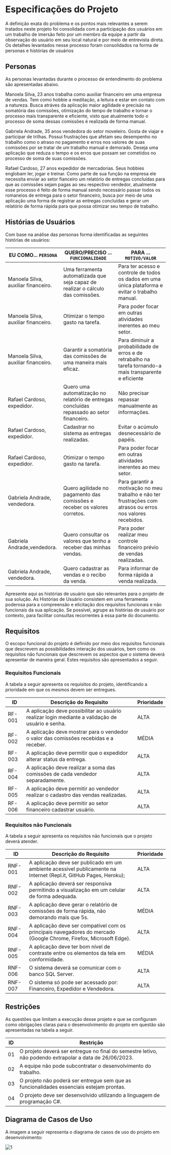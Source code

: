 # Especificações do Projeto

A definição exata do problema e os pontos mais relevantes a serem tratados neste projeto foi consolidada com a participação dos usuários em um trabalho de imersão feito por um membro da equipe a partir da observação do usuário em seu local natural e por meio de entrevista direta. Os detalhes levantados nesse processo foram consolidados na forma de personas e histórias de usuários

## Personas

As personas levantadas durante o processo de entendimento do problema são apresentadas abaixo.

Manoela Silva, 23 anos trabalha como auxiliar financeiro em uma empresa de vendas. Tem como hobbie a meditação, a leitura e estar em contato com a natureza. Busca atráves da aplicação maior agilidade e precisão na somatória das comissões, otimização do tempo de trabalho e tornar o processo mais transparente e eficiente, visto que atualmente todo o processo de soma dessas comissões é realizada de forma manual.

Gabriela Andrade, 35 anos vendedora do setor moveleiro. Gosta de viajar e participar de trilhas. Possui frustrações que afetam seu desempenho no trabalho como o atraso no pagamento e erros nos valores de suas comissões por se tratar de um trabalho manual e demorado. Deseja uma aplicação que reduza o tempo e os erros que possam ser cometidos no processo de soma de suas comissões. 

Rafael Cardoso, 27 anos expedidor de mercadorias. Seus hobbies englobam ler, jogar e treinar. Como parte de sua função na empresa ele necessita enviar ao setor fianceiro um relatório de entregas concluídas para que as comissões sejam pagas ao seu respectivo vendedor, atualmente esse processo é feito de forma manual sendo necessário passar todos os romaneios de entrega para o setor financeiro, busca por meio de uma aplicação uma forma de registrar as entregas concluídas e gerar um relatório de forma rápida para que possa otimizar seu tempo de trabalho. 

## Histórias de Usuários

Com base na análise das personas forma identificadas as seguintes histórias de usuários:

|EU COMO... `PERSONA`| QUERO/PRECISO ... `FUNCIONALIDADE` |PARA ... `MOTIVO/VALOR`                 |
|--------------------|------------------------------------|----------------------------------------|
|Manoela Silva, auxiliar financeiro.  | Uma ferramenta automatizada que seja capaz de realizar o cálculo das comissões.           | Para ter acesso e controle de todos os dados em uma única plataforma e evitar o trabalho manual.               |
|Manoela Silva, auxiliar financeiro.       | Otimizar o tempo gasto na  tarefa.                 | Para poder focar em outras atividades inerentes ao meu setor. |
|Manoela Silva, auxiliar financeiro.  | Garantir a somatória das comissões de uma maneira mais eficaz.           | Para diminuir a probabilidade de erros e de retrabalho na tarefa tornando-a mais transparente e eficiente               |
|Rafael Cardoso, expedidor.  | Quero uma automatização no relatório de entregas concluídas repassado ao setor financeiro.           | Não precisar repassar manualmente as informações.              |
|Rafael Cardoso, expedidor.  | Cadastrar no sistema as entregas realizadas.           | Evitar o acúmulo desnecessário de papéis.               |
|Rafael Cardoso, expedidor.  | Otimizar o tempo gasto na  tarefa.           | Para poder focar em outras atividades inerentes ao meu setor.               |
|Gabriela Andrade, vendedora. | Quero agilidade no pagamento das comissões e receber os valores corretos.           | Para garantir a motivação no meu trabalho e não ter frustrações com atrasos ou erros nos valores recebidos.               |
|Gabriela Andrade,vendedora.  | Quero consultar os valores que tenho a receber das minhas vendas.           | Para poder realizar meu controle financeiro prévio de vendas realizadas.              |
|Gabriela Andrade, vendedora.  | Quero cadastrar as vendas e o recibo da venda.          | Para informar de forma rápida a venda realizada.               |

Apresente aqui as histórias de usuário que são relevantes para o projeto de sua solução. As Histórias de Usuário consistem em uma ferramenta poderosa para a compreensão e elicitação dos requisitos funcionais e não funcionais da sua aplicação. Se possível, agrupe as histórias de usuário por contexto, para facilitar consultas recorrentes à essa parte do documento.

## Requisitos

O escopo funcional do projeto é definido por meio dos requisitos funcionais que descrevem as possibilidades interação dos usuários, bem como os requisitos não funcionais que descrevem os aspectos que o sistema deverá apresentar de maneira geral. Estes requisitos são apresentados a seguir.

### Requisitos Funcionais

A tabela a seguir apresenta os requisitos do projeto, identificando a prioridade em que os mesmos devem ser entregues.

|ID    | Descrição do Requisito  | Prioridade |
|------|-----------------------------------------|----|
|RF-001| A aplicação deve possibilitar ao usuário realizar login mediante a validação de usuário e senha. | ALTA | 
|RF-002| A aplicação deve mostrar para o vendedor o valor das comissões recebidas e a receber.  | MÉDIA |
|RF-003| A aplicação deve permitir  que o expedidor alterar status da entrega. | ALTA |
|RF-004| A aplicação deve realizar a soma das comissões de cada vendedor separadamente.  | ALTA |
|RF-005| A aplicação deve permitir ao vendedor realizar o cadastro das vendas realizadas. | ALTA |
|RF-006| A aplicação deve permitir ao setor financeiro cadastrar usuário. | ALTA |

### Requisitos não Funcionais

A tabela a seguir apresenta os requisitos não funcionais que o projeto deverá atender.

|ID          | Descrição do Requisito  |Prioridade |
|------------|-------------------------|----|
|RNF-001| A aplicação deve ser publicado em um ambiente acessível publicamente na Internet (Repl.it, GitHub Pages, Heroku);  | ALTA | 
|RNF-002| A aplicação deverá ser responsiva permitindo a visualização em um celular de forma adequada. |  ALTA | 
|RNF-003| A aplicação deve gerar o relatório de comissões de forma rápida, não demorando mais que 5s. | MÉDIA | 
|RNF-004| A aplicação deve ser compatível com os principais navegadores do mercado (Google Chrome, Firefox, Microsoft Edge). | ALTA | 
|RNF-005| A aplicação  deve ter bom nível de contraste entre os elementos da tela em conformidade. | MÉDIA | 
|RNF-006| O sistema deverá se comunicar com o banco SQL Server. | ALTA | 
|RNF-007| O sistema só pode ser acessado por: Financeiro, Expedidor e Vendedora. | ALTA | 

## Restrições

As questões que limitam a execução desse projeto e que se configuram como obrigações claras para o desenvolvimento do projeto em questão são apresentadas na tabela a seguir.

|ID| Restrição                                             |
|--|-------------------------------------------------------|
|01| O projeto deverá ser entregue no final do semestre letivo, não podendo extrapolar a data de 26/06/2023. |
|02| A equipe não pode subcontratar o desenvolvimento do trabalho.       |
|03| O projeto não poderá ser entregue sem que as funcionalidades essenciais estejam prontas. |
|04| O projeto deve ser desenvolvido utilizando a linguagem de programação C#. |

## Diagrama de Casos de Uso

A imagem a seguir representa o diagrama de casos de uso do projeto em desenvolvimento:

![1](https://github.com/ICEI-PUC-Minas-PMV-ADS/CommPay/assets/111931438/2ec46a36-65a7-422b-aff5-c7ea23f80150)


